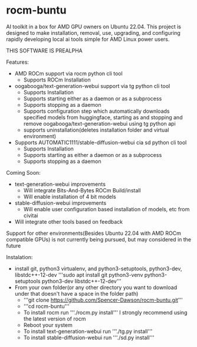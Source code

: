 # rocm-buntu
AI toolkit in a box for AMD GPU owners on Ubuntu 22.04. This project is designed to make installation, removal, use, upgrading, and configuring rapidly developing local ai tools simple for AMD Linux power users.

THIS SOFTWARE IS PREALPHA

Features:
- AMD ROCm support via rocm python cli tool
    - Supports ROCm Installation
- oogabooga/text-generation-webui support via tg python cli tool
    - Supports Installation
    - Supports starting either as a daemon or as a subprocess
    - Supports stopping as a daemon
    - Supports configuration step which automatically downloads specified models from huggingface, starting as and stopping and remove oogabooga/text-generation-webui using tg python api
    - supports uninstallation(deletes installation folder and virtual environment)
- Supports AUTOMATIC1111/stable-diffusion-webui cia sd python cli tool
    - Supports Installation
    - Supports starting as either a daemon or as a subprocess
    - Supports stopping as a daemon

Coming Soon:
- text-generation-webui improvements
    - Will integrate Bits-And-Bytes ROCm Build/install
    - Will enable installation of 4 bit models
- stable-diffusion-webui improvements
    - Will enable user configuration based installation of models, etc from civitai
- Will integrate other tools based on feedback

Support for other environments(Besides Ubuntu 22.04 with AMD ROCm compatible GPUs) is not currently being pursued, but may considered in the future

Instalation:
- install git, python3 virtualenv, and python3-setuptools, python3-dev, libstdc++-12-dev '''sudo apt install git python3-venv python3-setuptools python3-dev libstdc++-12-dev'''
- From your own folder(or any other directory you want to download under that doesn't have a space in the folder path)
    - '''git clone https://github.com/Spencer-Dawson/rocm-buntu.git'''
    - '''cd rocm-buntu'''
    - To install rocm run '''./rocm.py install''' I strongly recommend using the latest version of rocm
    - Reboot your system
    - To install text-generation-webui run '''./tg.py install'''
    - To install stable-diffusion-webui run '''./sd.py install'''
